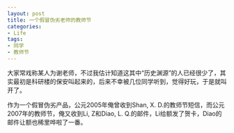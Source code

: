 ```yaml
---
layout: post
title: 一个假冒伪劣老师的教师节
categories:
- Life
tags:
- 同学
- 教师节
---
```


大家常戏称某人为谢老师，不过我估计知道这其中“历史渊源”的人已经很少了，其实最初是科研楼的保安叫起来的，后来不幸被几位同学听到，觉得好玩，于是就叫开了。

作为一个假冒伪劣产品，公元2005年俺曾收到Shan, X. D.的教师节短信，而公元2007年的教师节，俺又收到Li, Z和Diao, L. Q.的邮件，Li给额发了贺卡，Diao的邮件让额也稀里哗啦了一番。

